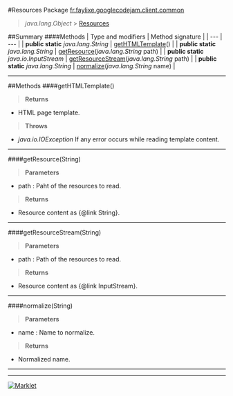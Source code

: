 #Resources
Package [fr.faylixe.googlecodejam.client.common](README.md)<br>

> *java.lang.Object* > [Resources](Resources.md)



##Summary
####Methods
| Type and modifiers | Method signature |
| --- | --- |
| **public static** *java.lang.String* | [getHTMLTemplate](#gethtmltemplate)() |
| **public static** *java.lang.String* | [getResource](#getresourcestring)(*java.lang.String* path) |
| **public static** *java.io.InputStream* | [getResourceStream](#getresourcestreamstring)(*java.lang.String* path) |
| **public static** *java.lang.String* | [normalize](#normalizestring)(*java.lang.String* name) |

---


##Methods
####getHTMLTemplate()
> 

> **Returns**
* HTML page template.

> **Throws**
* *java.io.IOException* If any error occurs while reading template content.


---

####getResource(String)
> 

> **Parameters**
* path : Paht of the resources to read.

> **Returns**
* Resource content as {@link String}.


---

####getResourceStream(String)
> 

> **Parameters**
* path : Path of the resources to read.

> **Returns**
* Resource content as {@link InputStream}.


---

####normalize(String)
> 

> **Parameters**
* name : Name to normalize.

> **Returns**
* Normalized name.


---

---

[![Marklet](https://img.shields.io/badge/Generated%20by-Marklet-green.svg)](https://github.com/Faylixe/marklet)